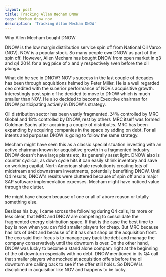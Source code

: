 ```yaml
---
layout: post
title: Tracking Allan Mecham DNOW
tags: Mecham dnow nov
description: 'Tracking Allan Mecham DNOW'
---
```


Why Allen Mecham bought DNOW

DNOW is the low margin distribution service spin off from National Oil Varco (NOV). NOV is a popular stock.
So many people own DNOW as part of the spin off. However, Allen Mecham has bought DNOW from open market in q3 and q4 2014 for a avg price of x and y respectively even before the oil plunge.

What did he see in DNOW?
NOV's success in the last couple of decades has been through acquisitions helmed by Peter Miller. He is a well regarded ceo credited with the superior performance of NOV's acquisitive growth.
Interestingly post spin off he decided to move to DNOW which is much smaller than NOV. He also decided to become Executive chairman for DNOW participating actively in DNOW's strategy.

Oil distribution sector has been vastly fragmented. 24% controlled by MRC Global and 18% controlled by DNOW, rest by others. MRC itself was formed Goldman Sachs after acquiring a couple of distributes.  MRC has been expanding by acquiring companies in the space by adding on debt. For all intents and purposes DNOW is going to follow the same strategy.

Mecham might have seen this as a classic special situation investing with an active chairman known for acquisitive growth in a fragmented industry.
DNOW doesn't have large plants etc, its generally asset light.
DNOW also is counter cyclical, as down cycle hits it can easily shrink inventory and save on working capital.
North American shale revolution is creating lots of midstream and downstream investments, potentially benefiting DNOW.
Until Q4 results, DNOW's results were cluttered because of spin off and a major SAP software implementation expenses. Mecham might have noticed value through the clutter.

He might have chosen because of one or all of above reason or totally something else.

Besides his buy, I came across the following during Q4 calls,
Its more or less clear, that MRC and DNOW are competing to consolidate the fragmented energy distribution space. If that is the case the best time to buy is now when you can fold smaller players for cheap. But MRC because has lots of debt and because of it it has shut shop on the acquisition front. The ceo said their focus is to manage pay back the debt and manage the company conservatively until the downturn is over. On the other hand, DNOW was lucky to become a stand alone company right at the beginning of the oil downturn especially with no debt. DNOW mentioned in its Q4 call that smaller players who mocked at acquisition offers before the oil downturn are calling back to see if the offer still holds.
So DNOW is disciplined in acquisition like NOV and happens to be lucky.







